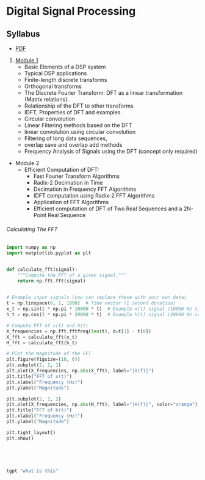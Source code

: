 # Digital Signal Processing
## Syllabus
- [PDF](~/k.pdf)
1. [Module 1](%20%20BTech/S5/Digital%20Signal%20Processing/Module%201.md)
	- Basic Elements of a DSP system
	- Typical DSP applications
	- Finite-length discrete transforms
	- Orthogonal transforms 
	- The Discrete Fourier Transform: DFT as a linear transformation (Matrix relations).
	- Relationship of the DFT to other transforms
	- IDFT, Properties of DFT and examples.
	- Circular convolution
	- Linear Filtering methods based on the DFT
	- linear convolution using circular convolution
	- Filtering of long data sequences,
	- overlap save and overlap add methods
	- Frequency Analysis of Signals using the DFT (concept only required)
- Module 2
	- Efficient Computation of DFT:
		- Fast Fourier Transform Algorithms
		- Radix-2 Decimation in Time
		- Decimation in Frequency FFT Algorithms
		- IDFT computation using Radix-2 FFT Algorithms
		- Application of FFT Algorithms
		- Efficient computation of DFT of Two Real Sequences and a 2N-Point Real Sequence



###### Calculating The FFT
```python
import numpy as np
import matplotlib.pyplot as plt


def calculate_fft(signal):
    """Compute the FFT of a given signal."""
    return np.fft.fft(signal)

	
# Example input signals (you can replace these with your own data)
t = np.linspace(0, 1, 1000)  # Time vector (1 second duration)
x_t = np.sin(2 * np.pi * 10000 * t)  # Example x(t) signal (10000 Hz sinusoid)
h_t = np.cos(2 * np.pi * 20000 * t)  # Example h(t) signal (20000 Hz cosine)

# Compute FFT of x(t) and h(t)
X_frequencies = np.fft.fftfreq(len(t), d=t[1] - t[0])
X_fft = calculate_fft(x_t)
H_fft = calculate_fft(h_t)

# Plot the magnitude of the FFT
plt.figure(figsize=(10, 6))
plt.subplot(2, 1, 1)
plt.plot(X_frequencies, np.abs(X_fft), label="|X(f)|")
plt.title("FFT of x(t)")
plt.xlabel("Frequency (Hz)")
plt.ylabel("Magnitude")

plt.subplot(2, 1, 2)
plt.plot(X_frequencies, np.abs(H_fft), label="|H(f)|", color="orange")
plt.title("FFT of h(t)")
plt.xlabel("Frequency (Hz)")
plt.ylabel("Magnitude")

plt.tight_layout()
plt.show()


```

```bash




tgpt "what is this"

```